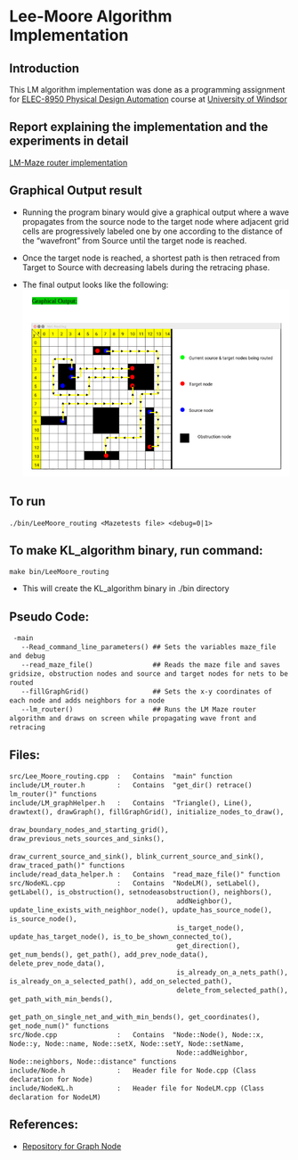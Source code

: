 # Lee-Moore Algorithm Implementation

## Introduction
This LM algorithm implementation was done as a programming assignment for [ELEC-8950 Physical Design Automation](https://sites.google.com/view/mohammedaskhalid/teaching?authuser=0) course at [University of Windsor](@UWindsor) 

## Report explaining the implementation and the experiments in detail
[LM-Maze router implementation](https://github.com/12562/ELEC-8590/blob/master/Lee_Moore_algorithm/Maze_router_implementation.pdf)

## Graphical Output result
  - Running the program binary would give a graphical output where a wave propagates from the source node to the target node where adjacent grid cells are 
progressively labeled one by one according to the distance of the “wavefront” from Source until the target node is reached. 

  - Once the target node is reached, a shortest path is then retraced from Target to Source with decreasing labels during the retracing phase.

  - The final output looks like the following:
    ![Final maze router output](https://github.com/12562/ELEC-8590/blob/eefb436ea7dbbf0c6acba7ae12f520f81281138a/Lee_Moore_algorithm/img/Maze%20router%20implementation%20graphical%20output.png)

## To run
```
./bin/LeeMoore_routing <Mazetests file> <debug=0|1>
```

## To make KL_algorithm binary, run command:
```
make bin/LeeMoore_routing
```
   - This will create the KL_algorithm binary in ./bin directory

## Pseudo Code:
```
 -main
   --Read_command_line_parameters() ## Sets the variables maze_file and debug
   --read_maze_file()               ## Reads the maze file and saves gridsize, obstruction nodes and source and target nodes for nets to be routed 
   --fillGraphGrid()                ## Sets the x-y coordinates of each node and adds neighbors for a node
   --lm_router()                    ## Runs the LM Maze router algorithm and draws on screen while propagating wave front and retracing
```

## Files:
```
src/Lee_Moore_routing.cpp  :   Contains  "main" function
include/LM_router.h        :   Contains  "get_dir() retrace() lm_router()" functions 
include/LM_graphHelper.h   :   Contains  "Triangle(), Line(), drawtext(), drawGraph(), fillGraphGrid(), initialize_nodes_to_draw(), 
                                          draw_boundary_nodes_and_starting_grid(), draw_previous_nets_sources_and_sinks(), 
                                          draw_current_source_and_sink(), blink_current_source_and_sink(), draw_traced_path()" functions
include/read_data_helper.h :   Contains  "read_maze_file()" function
src/NodeKL.cpp             :   Contains  "NodeLM(), setLabel(), getLabel(), is_obstruction(), setnodeasobstruction(), neighbors(),
                                          addNeighbor(), update_line_exists_with_neighbor_node(), update_has_source_node(), is_source_node(),
                                          is_target_node(), update_has_target_node(), is_to_be_shown_connected_to(),
                                          get_direction(), get_num_bends(), get_path(), add_prev_node_data(), delete_prev_node_data(),
                                          is_already_on_a_nets_path(), is_already_on_a_selected_path(), add_on_selected_path(), 
                                          delete_from_selected_path(), get_path_with_min_bends(),
                                          get_path_on_single_net_and_with_min_bends(), get_coordinates(), get_node_num()" functions
src/Node.cpp               :   Contains  "Node::Node(), Node::x, Node::y, Node::name, Node::setX, Node::setY, Node::setName, 
                                          Node::addNeighbor, Node::neighbors, Node::distance" functions
include/Node.h             :   Header file for Node.cpp (Class declaration for Node)
include/NodeKL.h           :   Header file for NodeLM.cpp (Class declaration for NodeLM)
```

## References:

   - [Repository for Graph Node](https://github.com/abangfarhan/graph-sfml) 
